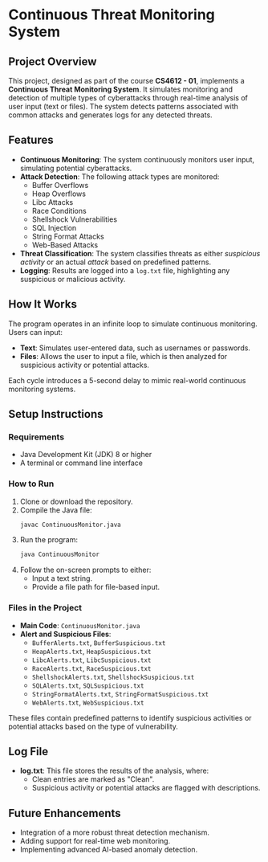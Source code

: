 # Continuous Threat Monitoring System

## Project Overview
This project, designed as part of the course **CS4612 - 01**, implements a **Continuous Threat Monitoring System**. It simulates monitoring and detection of multiple types of cyberattacks through real-time analysis of user input (text or files). The system detects patterns associated with common attacks and generates logs for any detected threats.

## Features
- **Continuous Monitoring**: The system continuously monitors user input, simulating potential cyberattacks.
- **Attack Detection**: The following attack types are monitored:
  - Buffer Overflows
  - Heap Overflows
  - Libc Attacks
  - Race Conditions
  - Shellshock Vulnerabilities
  - SQL Injection
  - String Format Attacks
  - Web-Based Attacks
- **Threat Classification**: The system classifies threats as either *suspicious activity* or an actual *attack* based on predefined patterns.
- **Logging**: Results are logged into a `log.txt` file, highlighting any suspicious or malicious activity.

## How It Works
The program operates in an infinite loop to simulate continuous monitoring. Users can input:
- **Text**: Simulates user-entered data, such as usernames or passwords.
- **Files**: Allows the user to input a file, which is then analyzed for suspicious activity or potential attacks.

Each cycle introduces a 5-second delay to mimic real-world continuous monitoring systems.

## Setup Instructions

### Requirements
- Java Development Kit (JDK) 8 or higher
- A terminal or command line interface

### How to Run
1. Clone or download the repository.
2. Compile the Java file:
    ```bash
    javac ContinuousMonitor.java
    ```
3. Run the program:
    ```bash
    java ContinuousMonitor
    ```
4. Follow the on-screen prompts to either:
   - Input a text string.
   - Provide a file path for file-based input.

### Files in the Project
- **Main Code**: `ContinuousMonitor.java`
- **Alert and Suspicious Files**: 
  - `BufferAlerts.txt`, `BufferSuspicious.txt`
  - `HeapAlerts.txt`, `HeapSuspicious.txt`
  - `LibcAlerts.txt`, `LibcSuspicious.txt`
  - `RaceAlerts.txt`, `RaceSuspicious.txt`
  - `ShellshockAlerts.txt`, `ShellshockSuspicious.txt`
  - `SQLAlerts.txt`, `SQLSuspicious.txt`
  - `StringFormatAlerts.txt`, `StringFormatSuspicious.txt`
  - `WebAlerts.txt`, `WebSuspicious.txt`

These files contain predefined patterns to identify suspicious activities or potential attacks based on the type of vulnerability.

## Log File
- **log.txt**: This file stores the results of the analysis, where:
  - Clean entries are marked as "Clean".
  - Suspicious activity or potential attacks are flagged with descriptions.

## Future Enhancements
- Integration of a more robust threat detection mechanism.
- Adding support for real-time web monitoring.
- Implementing advanced AI-based anomaly detection.
